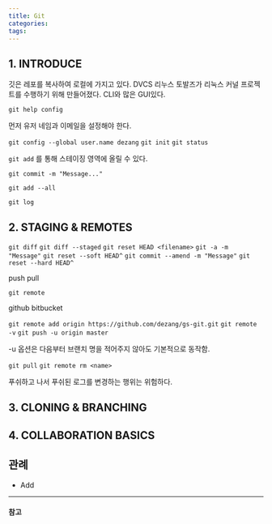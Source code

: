 ```yaml
---
title: Git
categories:
tags:
---
```


## 1. INTRODUCE
깃은 레포를 복사하여 로컬에 가지고 있다. DVCS 리누스 토발즈가 리눅스 커널 프로젝트를 수행하기 위해 만들어졌다. CLI와 많은 GUI있다.

`git help config`

먼저 유저 네임과 이메일을 설정해야 한다.

`git config --global user.name dezang`
`git init`
`git status`

`git add` 를 통해 스테이징 영역에 올릴 수 있다.

`git commit -m "Message..."`

`git add --all`

`git log`

## 2. STAGING & REMOTES
`git diff`
`git diff --staged`
`git reset HEAD <filename>`
`git -a -m "Message"`
`git reset --soft HEAD^`
`git commit --amend -m "Message"`
`git reset --hard HEAD^`

push pull

`git remote`

github bitbucket

`git remote add origin https://github.com/dezang/gs-git.git`
`git remote -v`
`git push -u origin master`

-u 옵션은 다음부터 브랜치 명을 적어주지 않아도 기본적으로 동작함.

`git pull`
`git remote rm <name>`

푸쉬하고 나서 푸쉬된 로그를 변경하는 행위는 위험하다.

## 3. CLONING & BRANCHING
## 4. COLLABORATION BASICS
 
## 관례
- Add
<!-- more -->

----
#### 참고
